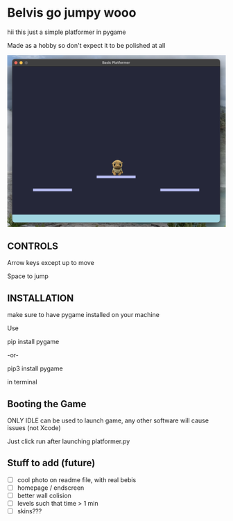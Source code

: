 # Belvis go jumpy wooo
hii this just a simple platformer in pygame

Made as a hobby so don't expect it to be polished at all

![game photo](images/game_photo.png)

## CONTROLS
Arrow keys except up to move

Space to jump

## INSTALLATION
make sure to have pygame installed on your machine

Use

pip install pygame 

-or-

pip3 install pygame

in terminal

## Booting the Game
ONLY IDLE can be used to launch game, any other software will cause issues
(not Xcode)

Just click run after launching platformer.py

## Stuff to add (future)
- [ ] cool photo on readme file, with real bebis
- [ ] homepage / endscreen 
- [ ] better wall colision
- [ ] levels such that time > 1 min
- [ ] skins???

